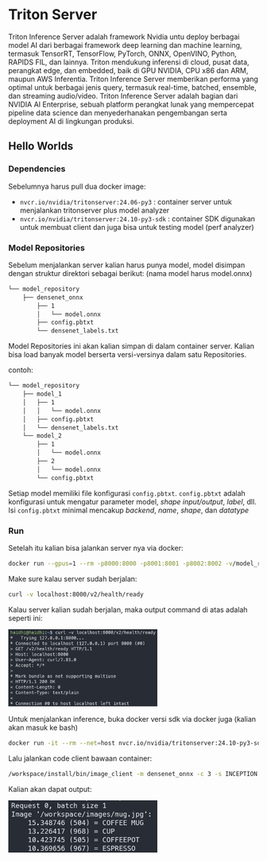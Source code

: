 
# Triton Server

Triton Inference Server adalah framework Nvidia untu deploy berbagai model AI dari berbagai framework deep learning dan machine learning, termasuk TensorRT, TensorFlow, PyTorch, ONNX, OpenVINO, Python, RAPIDS FIL, dan lainnya. Triton mendukung inferensi di cloud, pusat data, perangkat edge, dan embedded, baik di GPU NVIDIA, CPU x86 dan ARM, maupun AWS Inferentia. Triton Inference Server memberikan performa yang optimal untuk berbagai jenis query, termasuk real-time, batched, ensemble, dan streaming audio/video. Triton Inference Server adalah bagian dari NVIDIA AI Enterprise, sebuah platform perangkat lunak yang mempercepat pipeline data science dan menyederhanakan pengembangan serta deployment AI di lingkungan produksi. 

## Hello Worlds
### Dependencies
Sebelumnya harus pull dua docker image: 
- `nvcr.io/nvidia/tritonserver:24.06-py3` : container server untuk menjalankan tritonserver plus model analyzer
- `nvcr.io/nvidia/tritonserver:24.10-py3-sdk` : container SDK digunakan untuk membuat client dan juga bisa untuk testing model (perf analyzer) 

### Model Repositories
Sebelum menjalankan server kalian harus punya model, model disimpan dengan struktur direktori sebagai berikut: (nama model harus model.onnx) 
```bash
└── model_repository
    ├── densenet_onnx
        ├── 1
        │   └── model.onnx
        ├── config.pbtxt
        └── densenet_labels.txt
```
Model Repositories ini akan kalian simpan di dalam container server. Kalian bisa load banyak model berserta versi-versinya dalam satu Repositories.

contoh: 
```bash 
└── model_repository
    ├── model_1
    │   ├── 1
    │   │   └── model.onnx
    │   ├── config.pbtxt
    │   └── densenet_labels.txt
    └── model_2
        ├── 1
        │   └── model.onnx
        ├── 2   
        │   └── model.onnx  
        └── config.pbtxt
``` 

Setiap model memiliki file konfigurasi `config.pbtxt`. `config.pbtxt` adalah konfigurasi untuk mengatur parameter model, _shape_ _input/output_, _label_, dll. Isi `config.pbtxt` minimal mencakup _backend_, _name_, _shape_, dan _datatype_ 

### Run 
Setelah itu kalian bisa jalankan server nya via docker:
```bash 
docker run --gpus=1 --rm -p8000:8000 -p8001:8001 -p8002:8002 -v/model_repository:/models nvcr.io/nvidia/tritonserver:24.06-py3 tritonserver --model-repository=/models 
```

Make sure kalau server sudah berjalan: 
```bash
curl -v localhost:8000/v2/health/ready
``` 
Kalau server kalian sudah berjalan, maka output command di atas adalah seperti ini: 

<img src="docs/server_run_success.png" alt="result" width="300"/>

Untuk menjalankan inference, buka docker versi sdk via docker juga (kalian akan masuk ke bash) 
```bash
docker run -it --rm --net=host nvcr.io/nvidia/tritonserver:24.10-py3-sdk 
```

Lalu jalankan code client bawaan container: 
```bash
/workspace/install/bin/image_client -m densenet_onnx -c 3 -s INCEPTION /workspace/images/mug.jpg
``` 

Kalian akan dapat output: 

<img src="docs/inference_sample_success.png" alt="result" width="300"/>
